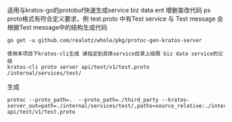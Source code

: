 适用与kratos-go的protobuf快速生成service biz data ent 增删查改代码
ps proto格式有符合定义要求，例 test.proto 中有Test service 与 Test message 会根据Test message中的结构生成代码
```golang
go get -u github.com/realotz/whole/pkg/protoc-gen-kratos-server
```
```bigquery
使用本项目下kratos-cli生成 请指定到具体service目录上级既 biz data service的父级
kratos-cli proto server api/test/v1/test.proto /internal/services/test/
```
生成
```bigquery
protoc --proto_path=.  --proto_path=./third_party --kratos-server_out=path=./internal/services/test/,paths=source_relative:./internal/services/test/ api/test/v1/test.proto
```